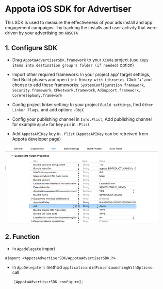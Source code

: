 Appota iOS SDK for Advertiser
===============
This SDK is used to measure the effectiveness of your ads install and app engagement campaigns--by tracking the installs and user activity that were driven by your advertising on `ADSOTA`

## 1. Configure SDK

- Drag `AppotaAdvertiserSDK.framework` to your `XCode` project (use `Copy items into destination group's folder (if needed)` option)
- Import other required framework:  In your project app’ target settings, find Build phases and open `Link Binary with Libraries`. Click ‘+’ and choose to add these frameworks: `SystemConfiguration.framework`, `Security.framework`, `CFNetwork.framework`, `AdSupport.framework`, `CoreTelephony.framework`
- Config project linker setting: In your project `Build settings`, find `Other Linker Flags`, and add option: `-ObjC`

- Config your publishing channel in `Info.Plist`, Add publishing channel for example 
`Apple` for key `pid` in `.Plist`
- Add `AppotaAPIKey` key in `.Plist` (`AppotaAPIKey` can be retreived from Appota developer page)

![Plist](plist.png)

## 2. Function
- In `Appdelegate` import

```
#import <AppotaAdvertiserSDK/AppotaAdvertiserSDK.h>

```

- In `AppDelegate's` method `application:didFinishLaunchingWithOptions:` call

```
	[AppotaAdvertiserSDK configure];
    
```
